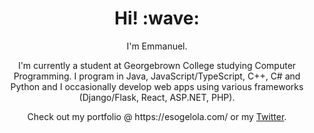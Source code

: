 <h1 align='center'> Hi! :wave:</h1>
<p align='center'>
I'm Emmanuel.
</p>

 <p align='center'>I'm currently a student at Georgebrown College studying Computer Programming.
 I program in Java, JavaScript/TypeScript, C++, C# and Python and I occasionally develop web apps using various frameworks (Django/Flask, React, ASP.NET, PHP).
  <p>
 
<p align='center'> Check out my portfolio @ https://esogelola.com/ or my <a href="https://twitter.com/esogelola">Twitter</a>.</p>

